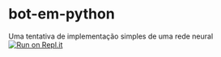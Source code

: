 # bot-em-python
Uma tentativa de implementação simples de uma rede neural
[![Run on Repl.it](https://repl.it/badge/github/maikonkc/bot-em-python-rede-neural)](https://repl.it/github/maikonkc/bot-em-python-rede-neural)